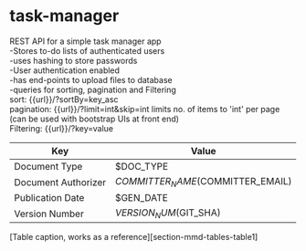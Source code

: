 # task-manager
REST API for a simple task manager app <br>
-Stores to-do lists of authenticated users <br>
-uses hashing to store passwords<br>
-User authentication enabled<br>
-has end-points to upload files to database<br>
-queries for sorting, pagination and Filtering <br> 
    sort:  {{url}}/?sortBy=key_asc<br>
    pagination: {{url}}/?limit=int&skip=int   limits no. of items to 'int' per page (can be used with bootstrap UIs at front end)<br>
    Filtering: {{url}}/?key=value<br>

| Key                 | Value                              |
| ------------------- | ---------------------------------- |
| Document Type       | $DOC_TYPE                          |
| Document Authorizer | $COMMITTER_NAME ($COMMITTER_EMAIL) |
| Publication Date    | $GEN_DATE                          |
| Version Number      | $VERSION_NUM ($GIT_SHA)            ||
[Table caption, works as a reference][section-mmd-tables-table1]
